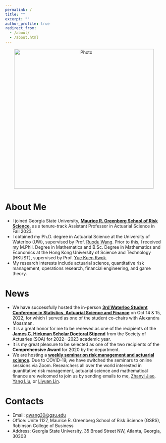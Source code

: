 ```yaml
---
permalink: /
title: ""
excerpt: ""
author_profile: true
redirect_from: 
  - /about/
  - /about.html
---
```


<p align="center">
  <img src="https://qwangan.github.io/images/Photo.jpeg" alt="Photo" style="width: 450px;"/> 
</p>

# About Me
* I joined Georgia State University, **[Maurice R. Greenberg School of Risk Science]([https://robinson.gsu.edu/academic-departments/risk-science/](https://robinson.gsu.edu/academic-departments/risk-science/))**, as a tenure-track Assistant Professor in Actuarial Science in Fall 2023.
* I obtained my Ph.D. degree in Actuarial Science at the University of Waterloo (UW), supervised by Prof. [Ruodu Wang](http://sas.uwaterloo.ca/~wang/). Prior to this, I received my M.Phil. Degree in Mathematics and B.Sc. Degree in Mathematics and Economics at the Hong Kong University of Science and Technology (HKUST), supervised by Prof. [Yue Kuen Kwok](https://www.math.ust.hk/~maykwok/).
* My research interests include actuarial science, quantitative risk management, operations research, financial engineering, and game theory.

# News
* We have successfully hosted the in-person **[3rd Waterloo Student Conference in Statistics, Actuarial Science and Finance](https://uwaterloo.ca/statistics-actuarial-science-finance-student-conference/)** on Oct 14 & 15, 2022, for which I served as one of the student co-chairs with Alexandra Mossman.
* It is a great honor for me to be renewed as one of the recipients of the **[James C. Hickman Scholar Doctoral Stipend](https://www.soa.org/resources/announcements/press-releases/2022/2022-hickman-scholar/)** from the Society of Actuaries (SOA) for 2022--2023 academic year.
* It is my great pleasure to be selected as one of the two recipients of the **Comprehensive Award** for 2020 by the department. 
* We are hosting a **[weekly seminar on risk management and actuarial science](https://yang-liu16.github.io/seminar/)**. Due to COVID-19, we have switched the seminars to online sessions via Zoom. Researchers all over the world interested in quantitative risk management, actuarial science and mathematical finance are welcomed to join us by sending emails to me, [Zhanyi Jiao](mailto:z27jiao@uwaterloo.ca), [Yang Liu](https://yang-liu16.github.io/), or [Liyuan Lin](https://liyuan-lin.github.io/Liyuan/).

# Contacts
* Email: qwang30@gsu.edu
* Office: Unite 1127, Maurice R. Greenberg School of Risk Science (GSRS), Robinson College of Business
* Address: Georgia State University, 35 Broad Street NW, Atlanta, Georgia, 30303

